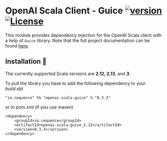 # OpenAI Scala Client - Guice [![version](https://img.shields.io/badge/version-0.3.3-green.svg)](https://cequence.io) [![License](https://img.shields.io/badge/License-MIT-lightgrey.svg)](https://opensource.org/licenses/MIT)

This module provides dependency injection for the OpenAI Scala client with a help of `Guice` library.
Note that the full project documentation can be found [here](../README.md).

## Installation 🚀

The currently supported Scala versions are **2.12, 2.13**, and **3**.

To pull the library you have to add the following dependency to your *build.sbt*

```
"io.cequence" %% "openai-scala-guice" % "0.3.3"
```

or to *pom.xml* (if you use maven)

```
<dependency>
    <groupId>io.cequence</groupId>
    <artifactId>openai-scala-guice_2.12</artifactId>
    <version>0.3.3</version>
</dependency>
```
